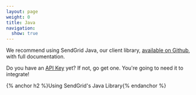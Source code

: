 ```yaml
---
layout: page
weight: 0
title: Java
navigation:
  show: true
---
```

<call-out>

We recommend using SendGrid Java, our client library, <a href="https://github.com/sendgrid/sendgrid-java">available on Github</a>, with full documentation. </call-out>

<call-out>

Do you have an [API Key](https://app.sendgrid.com/settings/api_keys) yet? If not, go get one. You're going to need it to integrate!

</call-out>

{% anchor h2 %}Using SendGrid's Java Library{% endanchor %}

<script src="https://gist.github.com/sendgrid-gists/78d8385f823e0d69580644cc6ca97101.js"></script>
